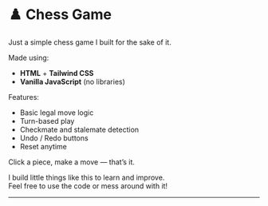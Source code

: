 # ♟️ Chess Game

Just a simple chess game I built for the sake of it.

Made using:
- **HTML** + **Tailwind CSS**
- **Vanilla JavaScript** (no libraries)

Features:
- Basic legal move logic
- Turn-based play
- Checkmate and stalemate detection
- Undo / Redo buttons
- Reset anytime

Click a piece, make a move — that’s it.

I build little things like this to learn and improve.  
Feel free to use the code or mess around with it!

---
